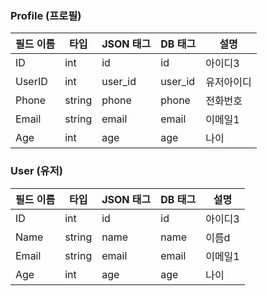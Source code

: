 
### Profile (프로필)

| 필드 이름 | 타입 | JSON 태그 | DB 태그 | 설명 |
|-----------|------|-----------|---------|------|
| ID | int | id | id | 아이디3 |
| UserID | int | user_id | user_id | 유저아이디 |
| Phone | string | phone | phone | 전화번호 |
| Email | string | email | email | 이메일1 |
| Age | int | age | age | 나이 |


### User (유저)

| 필드 이름 | 타입 | JSON 태그 | DB 태그 | 설명 |
|-----------|------|-----------|---------|------|
| ID | int | id | id | 아이디3 |
| Name | string | name | name | 이름d |
| Email | string | email | email | 이메일1 |
| Age | int | age | age | 나이 |

